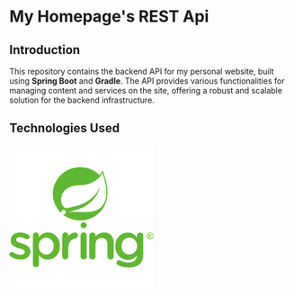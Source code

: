 # My Homepage's REST Api

## Introduction
This repository contains the backend API for my personal website, built using **Spring Boot** and **Gradle**. 
The API provides various functionalities for managing content and services on the site, offering a robust and scalable solution for the backend infrastructure.

## Technologies Used

<img src="https://github.com/devicons/devicon/blob/master/icons/spring/spring-original-wordmark.svg"/>
